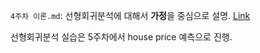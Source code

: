 `4주차 이론.md`: 선형회귀분석에 대해서 **가정**을 중심으로 설명. [Link](https://github.com/choco9966/Team-EDA/blob/master/4week/4%EC%A3%BC%EC%B0%A8%20%EC%9D%B4%EB%A1%A0.md)

선형회귀분석 실습은 5주차에서 house price 예측으로 진행.
